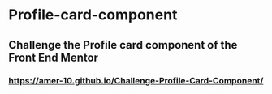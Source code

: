 # Profile-card-component
## Challenge the  Profile card component of the Front End Mentor
### https://amer-10.github.io/Challenge-Profile-Card-Component/
